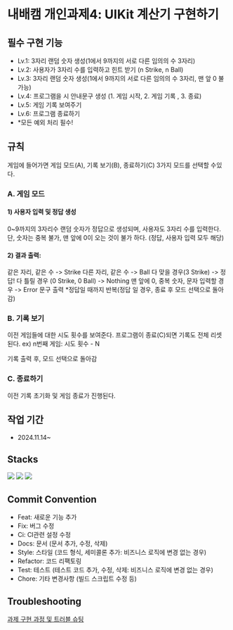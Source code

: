 # 내배캠 개인과제4: UIKit 계산기 구현하기

## 필수 구현 기능
- Lv.1: 3자리 랜덤 숫자 생성(1에서 9까지의 서로 다른 임의의 수 3자리)
- Lv.2: 사용자가 3자리 수를 입력하고 힌트 받기 (n Strike, n Ball)
- Lv.3:  3자리 랜덤 숫자 생성(1에서 9까지의 서로 다른 임의의 수 3자리, 맨 앞 0 불가능)
- Lv.4: 프로그램을 시 안내문구 생성 (1. 게임 시작, 2. 게임 기록 , 3. 종료)
- Lv.5: 게임 기록 보여주기
- Lv.6: 프로그램 종료하기
- *모든 예외 처리 필수!

## 규칙
게임에 들어가면 게임 모드(A), 기록 보기(B), 종료하기(C) 3가지 모드를 선택할 수있다.

### A. 게임 모드
#### 1) 사용자 입력 및 정답 생성
0~9까지의 3자리수 랜덤 숫자가 정답으로 생성되며, 사용자도 3자리 수를 입력한다.
단, 숫자는 중복 불가, 맨 앞에 0이 오는 것이 불가 하다. (정답, 사용자 입력 모두 해당)

#### 2) 결과 출력: 
같은 자리, 같은 수 -> Strike
다른 자리, 같은 수 -> Ball
다 맞을 경우(3 Strike) -> 정답!
다 틀릴 경우 (0 Strike, 0 Ball) -> Nothing
맨 앞에 0, 중복 숫자, 문자 입력할 경우 -> Error 문구 출력
*정답일 때까지 반복(정답 일 경우, 종료 후 모드 선택으로 돌아감)

### B. 기록 보기
이전 게임들에 대한 시도 횟수를 보여준다.
프로그램이 종료(C)되면 기록도 전체 리셋 된다.
ex) n번째 게임: 시도 횟수 - N

기록 출력 후, 모드 선택으로 돌아감

### C. 종료하기
이전 기록 초기화 및 게임 종료가 진행된다.

## 작업 기간
- 2024.11.14~

## Stacks
<img src="https://img.shields.io/badge/Swift-F05138?style=flat&logo=swift&logoColor=white"/></a>
<img src="https://img.shields.io/badge/Git-F05032?style=flat&logo=git&logoColor=white"/></a>
<img src="https://img.shields.io/badge/GitHub-181717?style=flat&logo=github&logoColor=white"/></a>

## Commit Convention
- Feat: 새로운 기능 추가
- Fix: 버그 수정
- Ci: CI관련 설정 수정
- Docs:	문서 (문서 추가, 수정, 삭제)
- Style:	스타일 (코드 형식, 세미콜론 추가: 비즈니스 로직에 변경 없는 경우)
- Refactor:	코드 리팩토링
- Test:	테스트 (테스트 코드 추가, 수정, 삭제: 비즈니스 로직에 변경 없는 경우)
- Chore:	기타 변경사항 (빌드 스크립트 수정 등)

## Troubleshooting
[과제 구현 과정 및 트러블 슈팅](https://velog.io/@soycong/%EB%82%B4%EB%B0%B0%EC%BA%A0-Task-3-%EC%95%BC%EA%B5%AC-%EA%B2%8C%EC%9E%84-%EB%A1%9C%EC%A7%81-%EA%B5%AC%ED%98%84%ED%95%98%EA%B8%B0)
